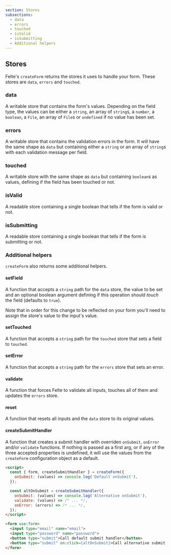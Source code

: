 ```yaml
---
section: Stores
subsections:
  - data
  - errors
  - touched
  - isValid
  - isSubmitting
  - Additional helpers
---
```


## Stores

Felte's `createForm` returns the stores it uses to handle your form. These stores are `data`, `errors` and `touched`.

### data

A writable store that contains the form's values. Depending on the field type, the values can be either a `string`, an array of `string`s, a `number`, a `boolean`, a `File`, an array of `File`s or `undefined` if no value has been set.

### errors

A writable store that contains the validation errors in the form. It will have the same shape as `data` but containing either a `string` or an array of `string`s with each validation message per field.

### touched

A writable store with the same shape as `data` but containing `boolean`s as values, defining if the field has been touched or not.

### isValid

A readable store containing a single boolean that tells if the form is valid or not.

### isSubmitting

A readable store containing a single boolean that tells if the form is submitting or not.

### Additional helpers

`createForm` also returns some additional helpers.

#### setField

A function that accepts a `string` path for the `data` store, the value to be set and an optional boolean argument defining if this operation should _touch_ the field (defaults to `true`).

Note that in order for this change to be reflected on your form you'll need to assign the store's value to the input's value.

#### setTouched

A function that accepts a `string` path for the `touched` store that sets a field to `touched`.

#### setError

A function that accepts a `string` path for the `errors` store that sets an error.

#### validate

A function that forces Felte to validate all inputs, touches all of them and updates the `errors` store.

#### reset

A function that resets all inputs and the `data` store to its original values.

#### createSubmitHandler

A function that creates a submit handler with overriden `onSubmit`, `onError` and/or `validate` functions. If nothing is passed as a first arg, or if any of the three accepted properties is undefined, it will use the values from the `createForm` configuration object as a default.

```html
<script>
  const { form, createSubmitHandler } = createForm({
    onSubmit: (values) => console.log('Default onSubmit'),
  });

  const altOnSubmit = createSubmitHandler({
    onSubmit: (values) => console.log('Alternative onSubmit'),
    validate: (values) => /* ... */,
    onError: (errors) => /* ... */,
  });
</script>

<form use:form>
  <input type="email" name="email">
  <input type="password" name="password">
  <button type="submit">Call default submit handler</button>
  <button type="submit" on:click={altOnSubmit}>Call alternative submit handler</button>
</form>
```
